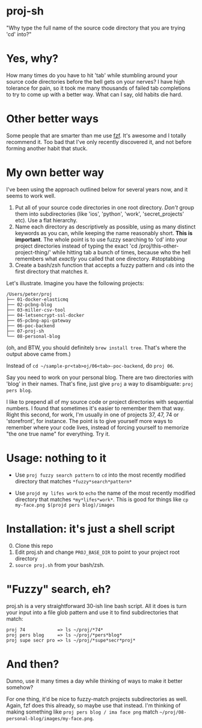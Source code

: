 # proj-sh

"Why type the full name of the source code directory that you are trying 'cd' into?"

# Yes, why?

How many times do you have to hit 'tab' while stumbling around your source code directories before the bell gets on your nerves? I have high tolerance for pain, so it took me many thousands of failed tab completions to try to come up with a better way. What can I say, old habits die hard.

# Other better ways

Some people that are smarter than me use [fzf](https://github.com/junegunn/fzf). It's awesome and I totally recommend it. Too bad that I've only recently discovered it, and not before forming another habit that stuck.

# My own better way

I've been using the approach outlined below for several years now, and it seems to work well.

1. Put all of your source code directories in one root directory. _Don't_ group them into subdirectories (like 'ios', 'python', 'work', 'secret_projects' etc). Use a flat hierarchy.
2. Name each directory as descriptively as possible, using as many distinct keywords as you can, while keeping the name reasonably short. **This is important**. The whole point is to use fuzzy searching to 'cd' into your project directories instead of typing the exact 'cd /proj/this-other-project-thing/' while hitting tab a bunch of times, because who the hell remembers what *exactly* you called that one directory. #stoptabbing
3. Create a bash/zsh function that accepts a fuzzy pattern and `cd`s into the first directory that matches it.

Let's illustrate. Imagine you have the following projects:
```
/Users/peter/proj
├── 01-docker-elasticmq
├── 02-pcbng-blog
├── 03-miller-csv-tool
├── 04-letsencrypt-ssl-docker
├── 05-pcbng-api-gateway
├── 06-poc-backend
├── 07-proj-sh
└── 08-personal-blog
```
(oh, and BTW, you should definitely `brew install tree`. That's where the output above came from.)

Instead of `cd ~/sample-pr<tab>oj/06<tab>-poc-backend`, do `proj 06`.

Say you need to work on your personal blog. There are two directories with 'blog' in their names. That's fine, just give `proj` a way to disambiguate: `proj pers blog`.

I like to prepend all of my source code or project directories with sequential numbers. I found that sometimes it's easier to remember them that way. Right this second, for work, I'm usually in one of projects 37, 47, 74 or 'storefront', for instance. The point is to give yourself more ways to remember where your code lives, instead of forcing yourself to memorize "the one true name" for everything. Try it.

# Usage: nothing to it

* Use `proj fuzzy search pattern` to `cd` into the most recently modified directory that matches `*fuzzy*search*pattern*`

* Use `projd my lifes work` to `echo` the name of the most recently modified directory that matches `*my*lifes*work*`. This is good for things like `cp my-face.png $(projd pers blog)/images`

# Installation: it's just a shell script

0. Clone this repo
1. Edit proj.sh and change `PROJ_BASE_DIR` to point to your project root directory
2. `source proj.sh` from your bash/zsh.

# "Fuzzy" search, eh?

proj.sh is a very straightforward 30-ish line bash script. All it does is turn your input into a file glob pattern and use it to find subdirectories that match:

```
proj 74            => ls ~/proj/*74*
proj pers blog     => ls ~/proj/*pers*blog*
proj supe secr pro => ls ~/proj/*supe*secr*proj*
```

# And then?

Dunno, use it many times a day while thinking of ways to make it better somehow?

For one thing, it'd be nice to fuzzy-match projects subdirectories as well. Again, fzf does this already, so maybe use that instead. I'm thinking of making something like `proj pers blog / ima face png` match `~/proj/08-personal-blog/images/my-face.png`.

